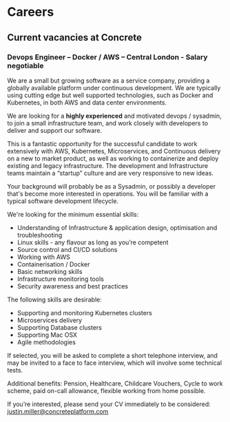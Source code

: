 # Careers

## Current vacancies at Concrete

### Devops Engineer – Docker / AWS – Central London - Salary negotiable 

We are a small but growing software as a service company, providing a globally available platform under continuous development.  We are typically using cutting edge but well supported technologies, such as Docker and Kubernetes, in both AWS and data center environments.

We are looking for a __highly experienced__ and motivated devops / sysadmin, to join a small infrastructure team, and work closely with developers to deliver and support our software.

This is a fantastic opportunity for the successful candidate to work extensively with AWS, Kubernetes, Microservices, and Continuous delivery on a new to market product, as well as working to containerize and deploy existing and legacy infrastructure.  The development and Infrastructure teams maintain a “startup” culture and are very responsive to new ideas.

Your background will probably be as a Sysadmin, or possibly a developer that's become more interested in operations. You will be familiar with a typical software development lifecycle.

We're looking for the minimum essential skills:

- Understanding of Infrastructure & application design, optimisation and troubleshooting
- Linux skills - any flavour as long as you’re competent
- Source control and CI/CD solutions
- Working with AWS
- Containerisation / Docker
- Basic networking skills
- Infrastructure monitoring tools
- Security awareness and best practices

The following skills are desirable:

- Supporting and monitoring Kubernetes clusters
- Microservices delivery
- Supporting Database clusters
- Supporting Mac OSX
- Agile methodologies

If selected, you will be asked to complete a short telephone interview, and may be invited to a face to face interview, which will involve some technical tests.

Additional benefits: Pension, Healthcare, Childcare Vouchers, Cycle to work scheme, paid on-call allowance, flexible working from home possible.
 
If you’re interested, please send your CV immediately to be considered:  justin.miller@concreteplatform.com



